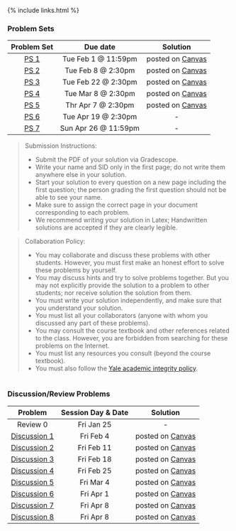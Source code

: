 {% include links.html %}

### Problem Sets

|  Problem Set|    Due date        | Solution |
| :---:       |   :----:           |  :----:  |
| [PS 1](files/pset/PS1.pdf)        |  Tue Feb 1 @ 11:59pm| posted on [Canvas](https://yale.instructure.com/courses/73872)|
| [PS 2](files/pset/PS2new.pdf)     |  Tue Feb 8 @ 2:30pm| posted on [Canvas](https://yale.instructure.com/courses/73872)|
| [PS 3](files/pset/PS3.pdf)        |  Tue Feb 22 @ 2:30pm| posted on [Canvas](https://yale.instructure.com/courses/73872)  |
| [PS 4](files/pset/PS4.pdf)       |   Tue Mar 8 @ 2:30pm        |  posted on [Canvas](https://yale.instructure.com/courses/73872)         |
| [PS 5](files/pset/PS5.pdf)        |          Thr Apr 7 @ 2:30pm       | posted on [Canvas](https://yale.instructure.com/courses/73872) |
| [PS 6](files/pset/PS6.pdf)        |          Tue Apr 19 @ 2:30pm           |-          |
| [PS 7](files/pset/PS7.pdf)         |          Sun Apr 26 @ 11:59pm            |-          |


> Submission Instructions:
> * Submit the PDF of your solution via Gradescope.
> * Write your name and SID only in the first page; do not write them anywhere else in your solution.
> * Start your solution to every question on a new page including the first question; the person
grading the first question should not be able to see your name. 
> * Make sure to assign the correct page in your document corresponding to each problem.
> * We recommend writing your solution in Latex; Handwritten solutions are accepted if they are clearly legible.


> Collaboration Policy:
> * You may collaborate and discuss these problems with other students. However, you must first make an honest effort to solve these problems
by yourself. 
> * You may discuss hints and try to solve problems together. But you may not explicitly provide the solution to a problem to other students; nor receive solution the solution from them.
> * You must write your solution independently, and make sure that you understand your solution.
> * You must list all your collaborators (anyone with whom you discussed any part of these problems).
> * You may consult the course textbook and other references related to the class. However, you are forbidden from searching for these problems on the Internet.
> * You must list any resources you consult (beyond the course textbook).
> * You must also follow the [Yale academic integrity policy](/https://nam12.safelinks.protection.outlook.com/?url=http%3A%2F%2Fcatalog.yale.edu%2Fundergraduate-regulations%2Fregulations%2Facademic-dishonesty%2F&amp;data=04%7C01%7Cinyoung.shin%40yale.edu%7C4bf776d64aa040e55e2b08d9dc4d6935%7Cdd8cbebb21394df8b4114e3e87abeb5c%7C0%7C0%7C637783050146558528%7CUnknown%7CTWFpbGZsb3d8eyJWIjoiMC4wLjAwMDAiLCJQIjoiV2luMzIiLCJBTiI6Ik1haWwiLCJXVCI6Mn0%3D%7C2000&amp;sdata=HMK12mLsDu0deTy59mdukXXqx1lX8fgPtoYmPYJB0xI%3D&amp;reserved=0}YY).

<h1></h1>
<p></p>

### Discussion/Review Problems

|  Problem  | Session Day & Date | Solution |
| :---:     |   :----:      |  :----:  |
|  Review 0  | Fri Jan 25 |  - |
|  [Discussion 1](files/pset/Dis1New.pdf) | Fri Feb 4  | posted on [Canvas](https://yale.instructure.com/courses/73872)|
|  [Discussion 2](files/pset/Disc2.pdf)| Fri Feb 11  | posted on [Canvas](https://yale.instructure.com/courses/73872)|
| [Discussion 3](files/pset/Disc3.pdf)| Fri Feb 18  | posted on [Canvas](https://yale.instructure.com/courses/73872)|
| [Discussion 4](files/pset/Disc4.pdf)| Fri Feb 25  | posted on [Canvas](https://yale.instructure.com/courses/73872)|
| [Discussion 5](files/pset/Disc5.pdf)| Fri Mar 4  | posted on [Canvas](https://yale.instructure.com/courses/73872) |
| [Discussion 6](files/pset/Disc6.pdf)| Fri Apr 1  | posted on [Canvas](https://yale.instructure.com/courses/73872) |
| [Discussion 7](files/pset/Disc7.pdf)| Fri Apr 8  | posted on [Canvas](https://yale.instructure.com/courses/73872) |
| [Discussion 8](files/pset/Disc8.pdf)| Fri Apr 8  |  posted on [Canvas](https://yale.instructure.com/courses/73872) |









&nbsp;&nbsp;&nbsp;


